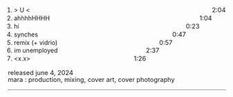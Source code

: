 <div class = tracklist>

1. \> U < <span class = spec>2:04</span>
2. ahhhhHHHH <span class = spec>1:04</span>
3. hi <span class = spec>0:23</span>
4. synches <span class = spec>0:47</span>
5. remix (+ vidrio) <span class = spec>0:57</span>
6. im unemployed <span class = spec>2:37</span>
7. <x.x> <span class = spec>1:26</span>

</div>

<div class = details>
released june 4, 2024
<br>
    <div class = credits>
        mara : production, mixing, cover art, cover photography
    </div>
</div>

<div class = mdbody>
This is a sample markdown document containing a few things that i want to test out. for instance, i would probably like to have a paragraph or so here about the album or release... the things that i liked about it, retroactive views, ideas i had at the time. things like that. possibly also the emotional framework of the album, what it meant to me, etc.
</div>

<style>
    .mdbody {
        display: none;
        padding-top: 1em;
        border-bottom: 1px black dotted;
    }

    .details {
        padding-bottom: 1em;
        font-size: 11pt;
        text-indent: 0px;   
        border-bottom: 1px black dotted;
    }

    .credits {
        line-height: 1;
        font-size: 11pt;
    }

    .spec {
        font-size: 11pt;
        /* font-style: italic; */
        float:right;
    }

    .tracklist {
        /* border-bottom: 1px black dotted; */

    }
    .tracklist ol {
        padding-left: 1em;
        list-style: my-decimal;
        list-style-position: outside;
    }

    .tracklist li {
        line-height: 1.35;
    }
</style>